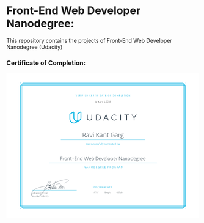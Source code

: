# Front-End Web Developer Nanodegree:
This repository contains the projects of Front-End Web Developer Nanodegree (Udacity)

### Certificate of Completion:
![Certificate](https://github.com/raviigarg/Front-End-Web-Developer-Nanodegree/blob/master/nd001-image.png)